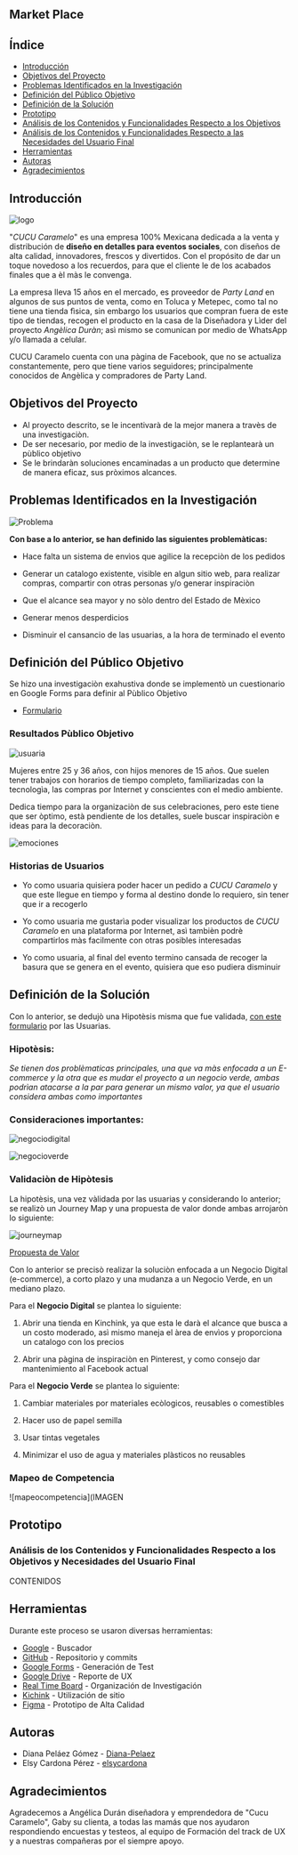 ## Market Place

## Índice

- [Introducción](#Introducción)
- [Objetivos del Proyecto](#Objetivos-del-Proyecto)
- [Problemas Identificados en la Investigación](#Problemas-Identificados-en-la-Investigación)
- [Definición del Público Objetivo](#Definición-del-Público-Objetivo)
- [Definición de la Solución](#Definición-de-la-Solución)
- [Prototipo](#Prototipo)
- [Análisis de los Contenidos y Funcionalidades Respecto a los Objetivos](#Análisis-de-los-Contenidos-y-Funcionalidades-Respecto-a-los-Objetivos)
- [Análisis de los Contenidos y Funcionalidades Respecto a las Necesidades del Usuario Final](#Análisis-de-los-Contenidos-y-Funcionalidades-Respecto-a-las-Necesidades-del-Usuario-Final)
- [Herramientas](#Herramientas)
- [Autoras](#autoras)
- [Agradecimientos](#agradecimientos)

## Introducción

![logo](https://github.com/elsycardona/e-commerce/blob/ramaElsy/Imagenes/logo.png?raw=true)

"*CUCU Caramelo*" es una empresa 100% Mexicana dedicada a la venta y distribución de **diseño en detalles para eventos sociales**, con diseños de alta calidad, innovadores, frescos y divertidos.
Con el propósito de dar un toque novedoso a los recuerdos, para que el cliente le de los acabados finales que a èl màs le convenga.

La empresa lleva 15 años en el mercado, es proveedor de *Party Land* en algunos de sus puntos de venta, como en Toluca y Metepec, como tal no tiene una tienda fìsica, sin embargo los usuarios que compran fuera de este tipo de tiendas, recogen el producto en la casa de la Diseñadora y Lìder del proyecto *Angèlica Duràn*; asì mismo se comunican por medio de WhatsApp y/o llamada a celular.

CUCU Caramelo cuenta con una pàgina de Facebook, que no se actualiza constantemente, pero que tiene varios seguidores; principalmente conocidos de Angèlica y compradores de Party Land.


## Objetivos del Proyecto

* Al proyecto descrito, se le incentivarà de la mejor manera a travès de una investigaciòn.
* De ser necesario, por medio de la investigaciòn, se le replantearà un pùblico objetivo
* Se le brindaràn soluciones encaminadas a un producto que determine de manera eficaz, sus pròximos alcances.


## Problemas Identificados en la Investigación


![Problema](https://github.com/elsycardona/e-commerce/blob/ramaElsy/Imagenes/Problema.png?raw=true)


__Con base a lo anterior, se han definido las siguientes problemàticas:__

* Hace falta un sistema de envìos que agilice la recepciòn de los pedidos

* Generar un catalogo existente, visible en algun sitio web, para realizar compras, compartir con otras personas y/o generar inspiraciòn

* Que el alcance sea mayor y no sòlo dentro del Estado de Mèxico

* Generar menos desperdicios

* Disminuir el cansancio de las usuarias, a la hora de terminado el evento



## Definición del Público Objetivo

Se hizo una investigaciòn exahustiva donde se implementò un cuestionario en Google Forms para definir al Pùblico Objetivo

* [Formulario](https://goo.gl/forms/tIii4u1RYboI15UC3)


### Resultados Pùblico Objetivo

![usuaria](https://github.com/elsycardona/e-commerce/blob/ramaElsy/Imagenes/usuaria.png?raw=true)

Mujeres entre 25 y 36 años, con hijos menores de 15 años.
Que suelen tener trabajos con horarios de tiempo completo, familiarizadas con la tecnologìa, las compras por Internet y conscientes con el medio ambiente.

Dedica tiempo para la organizaciòn de sus celebraciones, pero este tiene que ser òptimo, està pendiente de los detalles, suele buscar inspiraciòn e ideas para la decoraciòn.

![emociones](https://github.com/elsycardona/e-commerce/blob/ramaElsy/Imagenes/emocionesusuaria.png?raw=true)


### Historias de Usuarios

* Yo como usuaria quisiera poder hacer un pedido a *CUCU Caramelo* y que este llegue en tiempo y forma al destino donde lo requiero, sin tener que ir a recogerlo

* Yo como usuaria me gustarìa poder visualizar los productos de *CUCU Caramelo* en una plataforma por Internet, asì tambièn podrè compartirlos màs facilmente con otras posibles interesadas

* Yo como usuaria, al final del evento termino cansada de recoger la basura que se genera en el evento, quisiera que eso pudiera disminuir


## Definición de la Solución

Con lo anterior, se dedujò una Hipotèsis misma que fue validada, [con este formulario](https://goo.gl/forms/7445AIGnHWwRCe9v2) por las Usuarias.

### Hipotèsis: 

*Se tienen dos problèmaticas principales, una que va màs enfocada a un E-commerce y la otra que es mudar el proyecto a un negocio verde, ambas podrìan atacarse a la par para generar un mismo valor, ya que el usuario considera ambas como importantes*


### Consideraciones importantes:

![negociodigital](https://github.com/elsycardona/e-commerce/blob/ramaElsy/Imagenes/negociodigital.png?raw=true)

![negocioverde](https://github.com/elsycardona/e-commerce/blob/ramaElsy/Imagenes/negocioverde.png?raw=true)


### Validaciòn de Hipòtesis

La hipotèsis, una vez vàlidada por las usuarias y considerando lo anterior; se realizò un Journey Map y una propuesta de valor donde ambas arrojaròn lo siguiente:

![journeymap](https://github.com/elsycardona/e-commerce/blob/ramaElsy/Imagenes/journeymap.png?raw=true)

[Propuesta de Valor](https://prezi.com/view/VC3Y2Yn1EVu3bWgGxddF/)

Con lo anterior se precisò realizar la soluciòn enfocada a un Negocio Digital (e-commerce), a corto plazo y una mudanza a un Negocio Verde, en un mediano plazo. 

Para el **Negocio Digital** se plantea lo siguiente:

1. Abrir una tienda en Kinchink, ya que esta le darà el alcance que busca a un costo moderado, asì mismo maneja el àrea de envìos y proporciona un catalogo con los precios

2. Abrir una pàgina de inspiraciòn en Pinterest, y como consejo dar mantenimiento al Facebook actual

Para el **Negocio Verde** se plantea lo siguiente:

1. Cambiar materiales por materiales ecòlogicos, reusables o comestibles

2. Hacer uso de papel semilla

3. Usar tintas vegetales

5. Minimizar el uso de agua y materiales plàsticos no reusables

### Mapeo de Competencia

![mapeocompetencia](IMAGEN

## Prototipo

### Análisis de los Contenidos y Funcionalidades Respecto a los Objetivos y Necesidades del Usuario Final

CONTENIDOS

## Herramientas

Durante este proceso se usaron diversas herramientas:
- [Google](https://www.google.com/) - Buscador
- [GitHub](https://github.com/) - Repositorio y commits
- [Google Forms](https://www.google.com/forms/about/) - Generación de Test
- [Google Drive](https://www.google.com/intl/es-419/drive/) - Reporte de UX
- [Real Time Board](https://realtimeboard.com) - Organización de Investigación
- [Kichink](https://www.kichink.com/) - Utilización de sitio
- [Figma](https://www.figma.com/prototyping-tool/) - Prototipo de Alta Calidad

## Autoras

- Diana Peláez Gómez - [Diana-Pelaez](https://github.com/Diana-Pelaez)
- Elsy Cardona Pérez - [elsycardona](https://github.com/elsycardona/)

## Agradecimientos

Agradecemos a Angélica Durán diseñadora y emprendedora de "Cucu Caramelo", Gaby su clienta, a todas las mamás que nos ayudaron respondiendo encuestas y testeos, al equipo de Formación del track de UX y a nuestras compañeras por el siempre apoyo.
